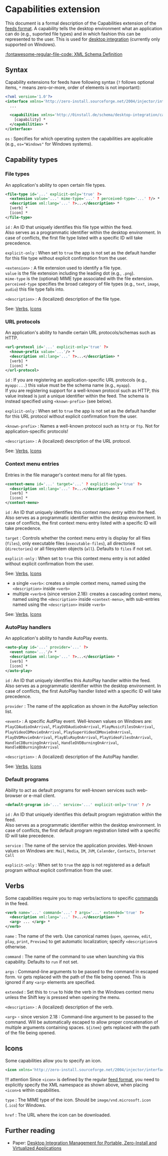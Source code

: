 # Capabilities extension

This document is a formal description of the Capabilities extension of the [feeds format](feed.md). A capability tells the desktop environment what an application can do (e.g., suported file types) and in which fashion this can be represented to the user. This is used for [desktop integration](../details/desktop-integration.md) (currently only supported on Windows).

[:fontawesome-regular-file-code: XML Schema Definition](capabilities.xsd)

## Syntax

Capability extensions for feeds have following syntax (`?` follows optional items, `*` means zero-or-more, order of elements is not important):

```xml
<?xml version='1.0'?>
<interface xmlns='http://zero-install.sourceforge.net/2004/injector/interface' uri='...'>
  ...

  <capabilities xmlns='http://0install.de/schema/desktop-integration/capabilities' os='...' ?>
    [capability] *
  </capabilities> *
</interface>
```

`os`
: Specifies for which operating system the capabilities are applicable (e.g., `os="Windows"` for Windows systems).

## Capability types

### File types

An application's ability to open certain file types. 

```xml
<file-type id='...' explicit-only='true' ?>
  <extension value='...' mime-type='...' ? perceived-type='...' ?/> *
  <description xml:lang='...' ?>...</description> *
  [verb] *
  [icon] *
</file-type>
```

`id`
: An ID that uniquely identifies this file type within the feed.  
Also serves as a programmatic identifier within the desktop environment. In case of conflicts, the first file type listed with a specific ID will take precedence.

`explicit-only`
: When set to `true` the app is not set as the default handler for this file type without explicit confirmation from the user.

`<extension>`
: A file extension used to identify a file type.  
`value` is the file extension including the leading dot (e.g., `.png`).  
`mime-type` is the (optional) MIME type associated with the file extension.  
`perceived-type` specifies the broad category of file types (e.g., `text`, `image`, `audio`) this file type falls into.

`<description>`
: A (localized) description of the file type.

See: [Verbs](#verbs), [Icons](#icons)

### URL protocols

An application's ability to handle certain URL protocols/schemas such as HTTP. 

```xml
<url-protocol id='...' explicit-only='true' ?>
  <known-prefix value='...'/> *
  <description xml:lang='...' ?>...</description> *
  [verb] *
  [icon] *
</url-protocol>
```

`id`
: If you are registering an application-specific URL protocols (e.g., `myapp:...`) this value must be the schema name (e.g., `myapp`).  
If you are registering support for a well-known protocol such as HTTP, this value instead is just a unique identifier within the feed. The schema is instead specified using `<known-prefix>` (see below).

`explicit-only`
: When set to `true` the app is not set as the default handler for this URL protocol without explicit confirmation from the user.

`<known-prefix>`
: Names a well-known protocol such as `http` or `ftp`. Not for application-specific protocols!

`<description>`
: A (localized) description of the URL protocol.

See: [Verbs](#verbs), [Icons](#icons)

### Context menu entries

Entries in the file manager's context menu for all file types. 

```xml
<context-menu id='...' target='...' ? explicit-only='true' ?>
  <description xml:lang='...' ?>...</description> *
  [verb] *
  [icon] *
</context-menu>
```

`id`
: An ID that uniquely identifies this context menu entry within the feed.  
Also serves as a programmatic identifier within the desktop environment. In case of conflicts, the first context menu entry listed with a specific ID will take precedence.

`target`
: Controls whether the context menu entry is display for all files (`files`), only executable files (`executable-files`), all directories (`directories`) or all filesystem objects (`all`). Defaults to `files` if not set.

`explicit-only`
: When set to `true` this context menu entry is not added without explicit confirmation from the user.

See: [Verbs](#verbs), [Icons](#icons)

- a single `<verb>`: creates a simple context menu, named using the `<description>` inside `<verb>`
- multiple `<verb>`s (since version 2.18): creates a cascading context menu, named using the `<description>` inside `<context-menu>`, with sub-entries named using the `<description>` inside `<verb>`

See: [Verbs](#verbs), [Icons](#icons)

### AutoPlay handlers

An application's ability to handle AutoPlay events. 

```xml
<auto-play id='...' provider='...' ?>
  <event name='...'/> *
  <description xml:lang='...' ?>...</description> *
  [verb] *
  [icon] *
</auto-play>
```

`id`
: An ID that uniquely identifies this AutoPlay handler within the feed.  
Also serves as a programmatic identifier within the desktop environment. In case of conflicts, the first AutoPlay handler listed with a specific ID will take precedence.

`provider`
: The name of the application as shown in the AutoPlay selection list.

`<event>`
: A specific AutPlay event. Well-known values on Windows are: `PlayCDAudioOnArrival`, `PlayDVDAudioOnArrival`, `PlayMusicFilesOnArrival`, `PlayVideoCDMovieOnArrival`, `PlaySuperVideoCDMovieOnArrival`, `PlayDVDMovieOnArrival`, `PlayBluRayOnArrival`, `PlayVideoFilesOnArrival`, `HandleCDBurningOnArrival`, `HandleDVDBurningOnArrival`, `HandleBDBurningOnArrival`

`<description>`
: A (localized) description of the AutoPlay handler.

See: [Verbs](#verbs), [Icons](#icons)

### Default programs

Ability to act as default programs for well-known services such web-browser or e-mail client.

```xml
<default-program id='...' service='...' explicit-only='true' ? />
```

`id`
: An ID that uniquely identifies this default program registration within the feed.  
Also serves as a programmatic identifier within the desktop environment. In case of conflicts, the first default program registration listed with a specific ID will take precedence.

`service`
: The name of the service the application provides. Well-known values on Windows are: `Mail`, `Media`, `IM`, `JVM`, `Calender`, `Contacts`, `Internet Call`

`explicit-only`
: When set to `true` the app is not registered as a default program without explicit confirmation from the user.

## Verbs

Some capabilities require you to map verbs/actions to specific [commands](feed.md#commands) in the feed.

```xml
<verb name='...' command='...' ? args='...' extended='true' ?>
  <description xml:lang='...' ?>...</description> *
  <arg> ... </arg> *
</verb>
```

`name`
: The name of the verb. Use canonical names (`open`, `opennew`, `edit`, `play`, `print`, `Preview`) to get automatic localization; specify `<description>`s otherwise.

`command`
: The name of the command to use when launching via this capability. Defaults to `run` if not set.

`args`
: Command-line arguments to be passed to the command in escaped form. `%V` gets replaced with the path of the file being opened.
  This is ignored if any `<arg>` elements are specified.

`extended`
: Set this to `true` to hide the verb in the Windows context menu unless the Shift key is pressed when opening the menu.

`<description>`
: A (localized) description of the verb.

`<arg>` - since version 2.18
: Command-line argument to be passed to the command. Will be automatically escaped to allow proper concatenation of multiple arguments containing spaces.
  `${item}` gets replaced with the path of the file being opened.

## Icons

Some capabilities allow you to specify an icon.

```xml
<icon xmlns='http://zero-install.sourceforge.net/2004/injector/interface' type='...' href='...' ?/>
```

!!! attention
    Since `<icon>` is defined by the regular [feed format](feed.md), you need to explicitly specify the XML namespace as shown above, when placing `<icon>`s within capabilities.

`type`
: The MIME type of the icon. Should be `image/vnd.microsoft.icon` (`.ico`) for Windows.

`href`
: The URL where the icon can be downloaded.

## Further reading

- Paper: [Desktop Integration Management for Portable, Zero-Install and Virtualized Applications](https://0install.de/files/papers/desktop_integration.pdf)
